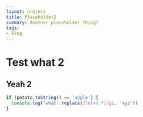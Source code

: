 ```yaml
---
layout: project
title: Placeholder2
summary: Another placeholder thing!
tags:
- Blog
---
```


# Test what 2
## Yeah 2

```javascript
if (potato.toString() == 'apple') {
  console.log('what'.replace(/lol+(.*)/gi, 'xyz'))
}
```